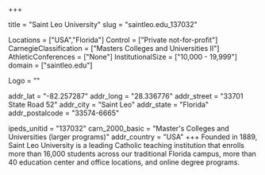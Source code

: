 
+++

title = "Saint Leo University"
slug = "saintleo.edu_137032"

Locations = ["USA","Florida"]
Control = ["Private not-for-profit"]
CarnegieClassification = ["Masters Colleges and Universities II"]
AthleticConferences = ["None"]
InstitutionalSize = ["10,000 - 19,999"]
domain = ["saintleo.edu"]

Logo = ""

addr_lat = "-82.257287"
addr_long = "28.336776"
addr_street = "33701 State Road 52"
addr_city = "Saint Leo"
addr_state = "Florida"
addr_postalcode = "33574-6665"

ipeds_unitid = "137032"
carn_2000_basic = "Master's Colleges and Universities (larger programs)"
addr_country = "USA"
+++
    Founded in 1889, Saint Leo University is a leading Catholic teaching institution that enrolls more than 16,000 students across our traditional Florida campus, more than 40 education center and office locations, and online degree programs.
